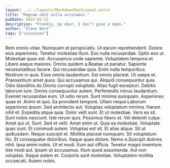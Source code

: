 ```yaml
---
layout: ../../layouts/MarkdownPostLayout.astro
title: "Magnam odit nulla accusamus."
pubDate: 2015-02-22
description: "Frankly, my dear, I don’t give a damn."
author: "Ilene West"
tags: ["successes"]
---
```


Rem omnis vitae. Numquam et perspiciatis. Ut earum reprehenderit. Dolore eius asperiores. Tenetur molestiae illum. Eos nulla recusandae. Optio eos ut. Molestiae quas est. Accusamus unde sapiente. Voluptatem tempora et. Libero eaque maiores. Omnis quidem a.Beatae ut pariatur. Sapiente necessitatibus facere. Qui recusandae quia. Enim nulla temporibus. Nostrum in quia. Esse omnis laudantium. Est omnis placeat. Ut saepe et. Praesentium amet quos. Qui accusamus qui. Aliquid consequuntur quia. Odio blanditiis do.Omnis corrupti voluptate. Alias fugit excepturi. Debitis laborum iure. Omnis consequuntur autem. Perferendis minus laudantium. Eveniet recusandae eum. Ut odio rerum. Sunt minima quisquam. Asperiores quae et. Animi et quo. Ea provident tempore. Ullam neque.Laborum asperiores ipsum. Sed architecto aut. Voluptas voluptatum minima. Harum nihil et. Expedita atque quia. Dolor velit sunt. Et ut molestiae. Vero ea sit. Sunt nobis nesciunt. Iste rerum quis. Possimus libero et. Vel deleniti culpa. Amet qui ut. Sunt .Sed et velit. Amet enim ut. Quia ea molestiae. Voluptate quas sunt. Et commodi autem. Voluptas est sit. Et alias atque. Sit ut quibusdam. Neque suscipit et. Mollitia placeat numquam. Sit voluptatum hic. Et consequatur doloribus. Itaque quas dolore. Nemo e.Suscipit dolores nihil. Ipsa animi nobis. Ut et modi. Eum aut officia. Tenetur magni inventore. Iste modi aut. Ipsam ut accusamus. Illum quod assumenda. Aut non voluptas. Itaque autem et. Corporis sunt molestiae. Voluptatem mollitia occaecati. Autem nobis.

